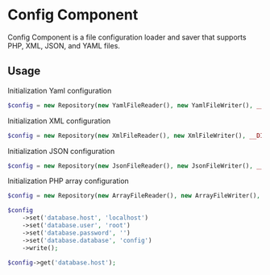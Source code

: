 Config Component
=======
Config Component is a file configuration loader and saver that supports PHP, XML, JSON, and YAML files.

Usage
-----
Initialization Yaml configuration

```php
$config = new Repository(new YamlFileReader(), new YamlFileWriter(), __DIR__.'/app/config/');
```
Initialization XML configuration
```php
$config = new Repository(new XmlFileReader(), new XmlFileWriter(), __DIR__.'/app/config/');
```
Initialization JSON configuration
```php
$config = new Repository(new JsonFileReader(), new JsonFileWriter(), __DIR__.'/app/config/');
```
Initialization PHP array configuration
```php
$config = new Repository(new ArrayFileReader(), new ArrayFileWriter(), __DIR__.'/app/config/');

$config
    ->set('database.host', 'localhost')
    ->set('database.user', 'root')
    ->set('database.password', '')
    ->set('database.database', 'config')
    ->write();
    
$config->get('database.host');
```
